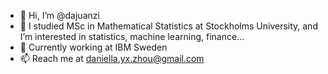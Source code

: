 - 👋 Hi, I’m @dajuanzi
- 👀 I studied MSc in Mathematical Statistics at Stockholms University, and I’m interested in statistics, machine learning, finance...
- 🌱 Currently working at IBM Sweden
- 📫 Reach me at daniella.yx.zhou@gmail.com

<!---
dajuanzi/dajuanzi is a ✨ special ✨ repository because its `README.md` (this file) appears on your GitHub profile.
You can click the Preview link to take a look at your changes.
--->
